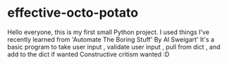 # effective-octo-potato
Hello everyone, this is my first small Python project. I used things I've recently learned from 'Automate The Boring Stuff' By Al Sweigart'
It's a basic program to take user input , validate user input , pull from dict , and add to the dict if wanted 
Constructive critism wanted :D
